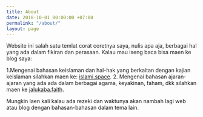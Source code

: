 ```yaml
---
title: About
date: 2018-10-01 00:00:00 +07:00
permalink: "/about/"
layout: page
---
```


Website ini salah satu temlat corat coretnya saya, nulis apa aja, berbagai hal yang ada dalam fikiran dan perasaan. Kalau mau iseng baca bisa maen ke blog saya:

1.Mengenai bahasan keislaman dan hal-hak yang berkaitan dengan kajian keislaman silahkan maen ke: [islami.space](https://www.islami.space/).
2. Mengenai bahasan ajaran-ajaran yang ada ada dalam berbagai agama, keyakinan, faham, dkk silahkan maen ke [jalukaba.faith](https://www.jalukaba.faith/).

Mungkin laen kali kalau ada rezeki dan waktunya akan nambah lagi web atau blog dengan bahasan-bahasan dalam tema lain. 